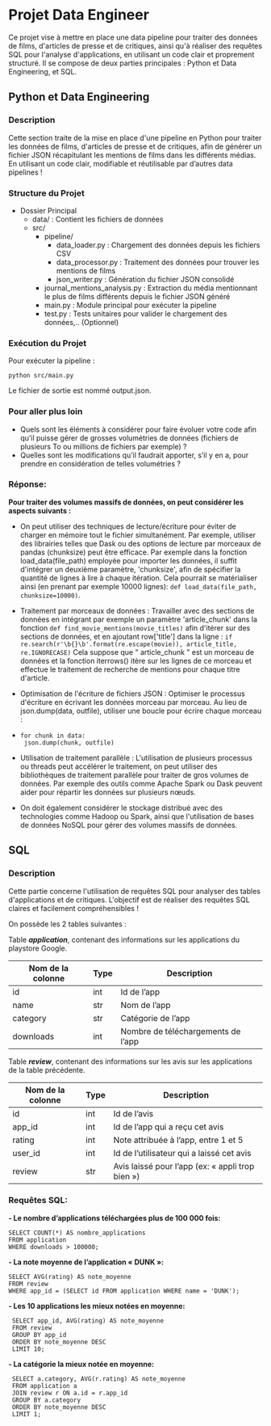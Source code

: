 # Projet Data Engineer
Ce projet vise à mettre en place une data pipeline pour traiter des données de films, d'articles de presse et de critiques, ainsi qu'à réaliser des requêtes SQL pour l'analyse d'applications, en utilisant un code clair et proprement structuré. Il se compose de deux parties principales : Python et Data Engineering, et SQL.

## Python et Data Engineering 
### Description
Cette section traite de la mise en place d'une pipeline en Python pour traiter les données de films, d'articles de presse et de critiques, afin de générer un fichier JSON récapitulant les mentions de films dans les différents médias. En utilisant un code clair, modifiable et réutilisable par d’autres data pipelines !

### Structure du Projet

- Dossier Principal
   - data/ : Contient les fichiers de données
   - src/
      - pipeline/
          - data_loader.py : Chargement des données depuis les fichiers CSV   
          - data_processor.py : Traitement des données pour trouver les mentions de films
          - json_writer.py : Génération du fichier JSON consolidé
      - journal_mentions_analysis.py : Extraction du média mentionnant le plus de films différents depuis le fichier JSON généré
      - main.py : Module principal pour exécuter la pipeline
      - test.py : Tests unitaires pour valider le chargement des données,.. (Optionnel)

### Exécution du Projet

Pour exécuter la pipeline :

```
python src/main.py

```
Le fichier de sortie est nommé output.json.

### Pour aller plus loin

- Quels sont les éléments à considérer pour faire évoluer votre code afin qu’il puisse gérer de grosses volumétries de données (fichiers de plusieurs To ou millions de fichiers par exemple) ?
- Quelles sont les modifications qu’il faudrait apporter, s’il y en a, pour prendre en considération de telles volumétries ?
  
### Réponse:

**Pour traiter des volumes massifs de données, on peut considérer les aspects suivants :**

- On peut utiliser des techniques de lecture/écriture pour éviter de charger en mémoire tout le fichier simultanément. Par exemple, utiliser des librairies telles que Dask ou des options de lecture par morceaux de pandas (chunksize) peut être efficace. Par exemple dans la fonction load_data(file_path) employée pour importer les données, il suffit d'intégrer un deuxième paramètre, 'chunksize', afin de spécifier la quantité de lignes à lire à chaque itération. Cela pourrait se matérialiser ainsi (en prenant par exemple 10000 lignes):   ``` def load_data(file_path, chunksize=10000) ```.
  
- Traitement par morceaux de données : Travailler avec des sections de données en intégrant par exemple un paramètre 'article_chunk' dans la fonction  ``` def find_movie_mentions(movie_titles) ``` afin d'itérer sur des sections de données, et en ajoutant row['title'] dans la ligne :  ``` if re.search(r'\b{}\b'.format(re.escape(movie)), article_title, re.IGNORECASE) ``` Cela suppose que " article_chunk " est un morceau de données et la fonction iterrows() itère sur les lignes de ce morceau et effectue le traitement de recherche de mentions pour chaque titre d'article.
  
- Optimisation de l'écriture de fichiers JSON : Optimiser le processus d'écriture en écrivant les données morceau par morceau. Au lieu de json.dump(data, outfile), utiliser une boucle pour écrire chaque morceau :
- 
   ```
  for chunk in data:
    json.dump(chunk, outfile)
    ```
- Utilisation de traitement parallèle :  L'utilisation de plusieurs processus ou threads peut accélérer le traitement, on peut utiliser des bibliothèques de traitement parallèle pour traiter de gros volumes de données. Par exemple des outils comme Apache Spark ou Dask peuvent aider pour répartir les données sur plusieurs nœuds.
  
- On doit également considérer le stockage distribué avec des technologies comme Hadoop ou Spark, ainsi que l'utilisation de bases de données NoSQL pour gérer des volumes massifs de données.
 



## SQL
### Description
Cette partie concerne l'utilisation de requêtes SQL pour analyser des tables d'applications et de critiques. L'objectif est de réaliser des requêtes SQL claires et facilement compréhensibles !

On possède les 2 tables suivantes :

Table ***application***, contenant des informations sur les applications du playstore Google.

Nom de la colonne | Type | Description
--- | --- | ---
id | int | Id de l’app
name | str | Nom de l’app
category | str | Catégorie de l’app
downloads | int | Nombre de téléchargements de l’app

Table ***review***, contenant des informations sur les avis sur les applications de la table précédente.

Nom de la colonne | Type | Description
--- | --- | ---
id | int | Id de l’avis
app_id | int | Id de l’app qui a reçu cet avis
rating | int | Note attribuée à l’app, entre 1 et 5
user_id | int | Id de l’utilisateur qui a laissé cet avis
review | str | Avis laissé pour l’app (ex: « appli trop bien »)

### Requêtes SQL:

**- Le nombre d’applications téléchargées plus de 100 000 fois:**
   ```
   SELECT COUNT(*) AS nombre_applications
   FROM application
   WHERE downloads > 100000;
   ```
**- La note moyenne de l’application « DUNK »:**

  ```
  SELECT AVG(rating) AS note_moyenne
  FROM review
  WHERE app_id = (SELECT id FROM application WHERE name = 'DUNK');
  ```
**- Les 10 applications les mieux notées en moyenne:**

 ```
  SELECT app_id, AVG(rating) AS note_moyenne
  FROM review
  GROUP BY app_id
  ORDER BY note_moyenne DESC
  LIMIT 10;
 ```
**- La catégorie la mieux notée en moyenne:**
 ```
  SELECT a.category, AVG(r.rating) AS note_moyenne
  FROM application a
  JOIN review r ON a.id = r.app_id
  GROUP BY a.category
  ORDER BY note_moyenne DESC
  LIMIT 1;
 ```




